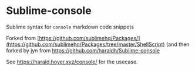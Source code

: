 # Sublime-console
Sublime syntax for `console` markdown code snippets

Forked from [https://github.com/sublimehq/Packages/](https://github.com/sublimehq/Packages/tree/master/ShellScript)
(and then forked by jyn from https://github.com/haraldh/Sublime-console

See https://harald.hoyer.xyz/console/ for the usecase.

